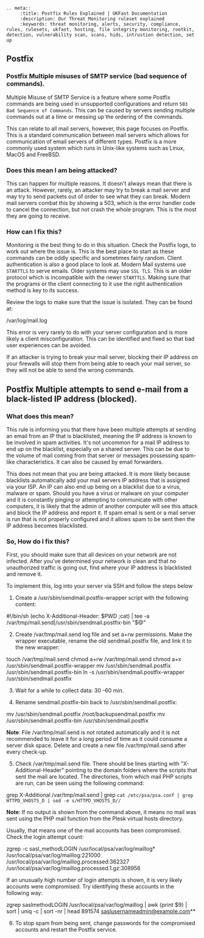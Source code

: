 ```eval_rst
.. meta::
     :title: Postfix Rules Explained | UKFast Documentation
     :description: Our Threat Monitoring ruleset explained
     :keywords: threat monitoring, alerts, security, compliance, rules, rulesets, ukfast, hosting, file integrity monitoring, rootkit, detection, vulnerability scan, scans, hids, intrustion detection, set up
```
## Postfix

### Postfix Multiple misuses of SMTP service (bad sequence of commands).

Multiple Misuse of SMTP Service is a feature where some Postfix commands are being used in unsupported configurations and return ```503 Bad Sequence of Commands```. This can be caused by servers sending multiple commands out at a time or messing up the ordering of the commands. 

This can relate to all mail servers, however, this page focuses on Postfix. This is a standard communication between mail servers which allows for communication of email servers of different types. Postfix is a more commonly used system which runs in Unix-like systems such as Linux, MacOS and FreeBSD.

### Does this mean I am being attacked?


This can happen for multiple reasons. It doesn't always mean that there is an attack. However, rarely, an attacker may try to break a mail server and may try to send packets out of order to see what they can break. Modern mail servers combat this by showing a 503, which is the error handler code to cancel the connection, but not crash the whole program. This is the most they are going to receive.  

### How can I fix this?


Monitoring is the best thing to do in this situation. Check the Postfix logs, to work out where the issue is. This is the best place to start as these commands can be oddly specific and sometimes fairly random. 
Client authentication is also a good place to look at. Modern Mail systems use ```STARTTLS``` to serve emails. Older systems may use ```SSL TLS```. This is an older protocol which is incompatible with the newer ```STARTTLS```.  Making sure that the programs or the client connecting to it use the right authentication method is key to its success.



Review the logs to make sure that the issue is isolated. They can be found at:

/var/log/mail.log


This error is very rarely to do with your server configuration and is more likely a client misconfiguration. This can be identified and fixed so that bad user experiences can be avoided.

If an attacker is trying to break your mail server, blocking their IP address on your firewalls will stop them from being able to reach your mail server, so they will not be able to send the wrong commands. 


## Postfix Multiple attempts to send e-mail from a black-listed IP address (blocked).


### What does this mean?


This rule is informing you that there have been multiple attempts at sending an email from an IP that is blacklisted, meaning the IP address is known to be involved in spam activities. It's not uncommon for a mail IP address to end up on the blacklist, especially on a shared server. This can be due to the volume of mail coming from that server or messages possessing spam-like characteristics. It can also be caused by email forwarders. 

This does not mean that you are being attacked. It is more likely because blacklists automatically add your mail servers IP address that is assigned via your ISP. An IP can also end up being on a blacklist due to a virus, malware or spam. Should you have a virus or malware on your computer and it is constantly pinging or attempting to communicate with other computers, it is likely that the admin of another computer will see this attack and block the IP address and report it. If spam email is sent or a mail server is run that is not properly configured and it allows spam to be sent then the IP address becomes blacklisted. 

### So, How do I fix this?


First, you should make sure that all devices on your network are not infected. After you've determined your network is clean and that no unauthorized traffic is going out, find where your IP address is blacklisted and remove it. 

To implement this, log into your server via SSH and follow the steps below

1. Create a /usr/sbin/sendmail.postfix-wrapper script with the following content:

#!/bin/sh
(echo X-Additional-Header: $PWD ;cat) | tee -a 
/var/tmp/mail.send|/usr/sbin/sendmail.postfix-bin "$@"


2. Create /var/tmp/mail.send log file and set a+rw permissions. Make the wrapper executable, rename the old sendmail.postfix file, and link it to the new wrapper:


touch /var/tmp/mail.send
chmod a+rw /var/tmp/mail.send
chmod a+x /usr/sbin/sendmail.postfix-wrapper
mv /usr/sbin/sendmail.postfix /usr/sbin/sendmail.postfix-bin
ln -s /usr/sbin/sendmail.postfix-wrapper /usr/sbin/sendmail.postfix


3. Wait for a while to collect data: 30 -60 min.

4. Rename sendmail.postfix-bin back to /usr/sbin/sendmail.postfix:


mv /usr/sbin/sendmail.postfix /root/backupsendmail.postfix
mv /usr/sbin/sendmail.postfix-bin /usr/sbin/sendmail.postfix


**Note**: File /var/tmp/mail.send is not rotated automatically and it is not recommended to leave it for a long period of time as it could consume a server disk space. Delete and create a new file /var/tmp/mail.send after every check-up.

5. Check /var/tmp/mail.send file. There should be lines starting with "X-Additional-Header" pointing to the domain folders where the scripts that sent the mail are located.
The directories, from which mail PHP scripts are run, can be seen using the following command:


grep X-Additional /var/tmp/mail.send | grep `cat /etc/psa/psa.conf | grep HTTPD_VHOSTS_D | sed -e s/HTTPD_VHOSTS_D// `


**Note**: If no output is shown from the command above, it means no mail was sent using the PHP mail function from the Plesk virtual hosts directory.

Usually, that means one of the mail accounts has been compromised. Check the login attempt count:

zgrep -c sasl_methodLOGIN /usr/local/psa/var/log/maillog*
/usr/local/psa/var/log/maillog:221000
/usr/local/psa/var/log/maillog.processed:362327
/usr/local/psa/var/log/maillog.processed.1.gz:308956


If an unusually high number of login attempts is shown, it is very likely accounts were compromised. Try identifying these accounts in the following way:


zgrep saslmethodLOGIN /usr/local/psa/var/log/maillog | awk {print $9} | sort | uniq -c | sort -nr | head
891574 saslusernameadmin@example.com**


6. To stop spam from being sent, change passwords for the compromised accounts and restart the Postfix service.
